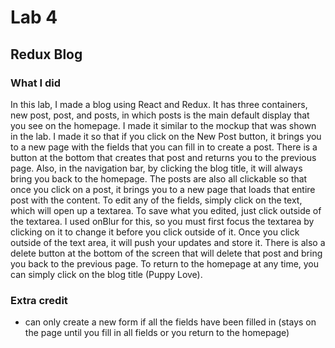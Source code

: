 # Lab 4
## Redux Blog

### What I did
In this lab, I made a blog using React and Redux. It has three containers, new post, post, and posts, in which posts is the main default display that you see on the homepage. I made it similar to the mockup that was shown in the lab. I made it so that if you click on the New Post button, it brings you to a new page with the fields that you can fill in to create a post. There is a button at the bottom that creates that post and returns you to the previous page. Also, in the navigation bar, by clicking the blog title, it will always bring you back to the homepage. The posts are also all clickable so that once you click on a post, it brings you to a new page that loads that entire post with the content. To edit any of the fields, simply click on the text, which will open up a textarea. To save what you edited, just click outside of the textarea. I used onBlur for this, so you must first focus the textarea by clicking on it to change it before you click outside of it. Once you click outside of the text area, it will push your updates and store it. There is also a delete button at the bottom of the screen that will delete that post and bring you back to the previous page. To return to the homepage at any time, you can simply click on the blog title (Puppy Love).

### Extra credit
* can only create a new form if all the fields have been filled in (stays on the page until you fill in all fields or you return to the homepage)
